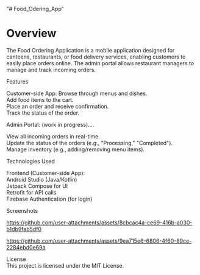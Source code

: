 "# Food_Odering_App" 

# Overview

The Food Ordering Application is a mobile application designed for canteens, restaurants, or food delivery services, enabling customers to easily place orders online. The admin portal allows restaurant managers to manage and track incoming orders.

Features<br>

Customer-side App:
Browse through menus and dishes.<br>
Add food items to the cart.<br>
Place an order and receive confirmation.<br>
Track the status of the order.<br>

Admin Portal: (work in progress)....<br>

View all incoming orders in real-time.<br>
Update the status of the orders (e.g., "Processing," "Completed").<br>
Manage inventory (e.g., adding/removing menu items).<br>

Technologies Used<br>

Frontend (Customer-side App):<br>
Android Studio (Java/Kotlin)<br>
Jetpack Compose for UI<br>
Retrofit for API calls<br>
Firebase Authentication (for login)<br>

Screenshots<br>


https://github.com/user-attachments/assets/8cbcac4a-ce69-416b-a030-b1db9fab5df0



https://github.com/user-attachments/assets/9ea715e6-6806-4f60-89ce-2284ebd0e69a

License<br>
This project is licensed under the MIT License.
